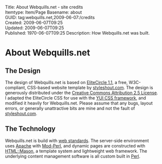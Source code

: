 Title: About Webquills.net - site credits  
Itemtype: Item/Page
Basename: about  
GUID: tag:webquills.net,2009-06-07:/credits  
Created: 2009-06-07T09:25  
Updated: 2009-06-07T09:25  
Published: 1970-06-07T09:25
Description: How Webquills.net was built.  

# About Webquills.net

## The Design
The design of Webquills.net is based on <a href="http://www.styleshout.com/templates/preview/EliteCircle1-1/index.html">EliteCircle 1.1</a>, 
a free, W3C-compliant, CSS-based website template by
<a href="http://www.styleshout.com/">styleshout.com</a>. The design is generously
distributed under the <a rel="license" href="http://creativecommons.org/licenses/by/2.5/">
Creative Commons Attribution 2.5  License</a>. I adapted the EliteCircle CSS for use
with the [YUI CSS framework](http://developer.yahoo.com/yui/grids/), and modified it heavily
for Webquills.net. Please assume that any bugs, layout errors, or generally unattractive
bits are mine and not the fault of <a href="http://www.styleshout.com/">styleshout.com</a>.

## The Technology
Webquills.net is build with [web standards](http://www.webstandards.org/). The server-side 
environment uses [Apache](http://httpd.apache.org) with [Mod-Perl](http://perl.apache.org),
and dynamic pages are constructed with [HTML::Mason](http://masonhq.com), a template system
and lightweight web framework. The underlying content management software is all custom 
built in [Perl](http://www.perl.org).
